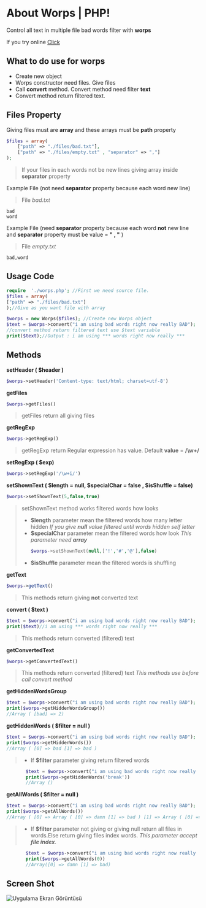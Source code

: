 
# About Worps | PHP!

Control all text in multiple file bad words filter with **worps**

If you try online [Click](https://demos.dogukandemir.website/worps/test/) 



## What to do use for worps
- Create new object
- Worps constructor need files. Give files
 - Call **convert** method. Convert method need filter **text**
 - Convert method return filtered text.



## Files Property

Giving files must are **array** and these arrays must be **path** property 
```php
$files = array(
	["path" => "./files/bad.txt"],
	["path" => "./files/empty.txt" , "separator" => ","]
);
```
> If your files in each words not be new lines giving array inside **separator** property

Example File (not need **separator** property because each word new line)
> File *bad.txt*
```text
bad
word
```
Example File (need **separator** property because each word **not** new line and **separator** property  must be value = **" , "** )
> File *empty.txt*
```text
bad,word
```






## Usage Code

```php
require  './worps.php'; //First we need source file.
$files = array(
["path" => "./files/bad.txt"]
);//Give as you want file with array

$worps = new Worps($files); //Create new Worps object
$text = $worps->convert("i am using bad words right now really BAD");
//convert method return filtered text use $text variable 
print($text);//Output : i am using *** words right now really ***
```

## Methods

**setHeader ( $header )**
```php
$worps->setHeader('Content-type: text/html; charset=utf-8')
```

**getFiles**
```php
$worps->getFiles()
```
> getFiles return all giving files

**getRegExp**
```php
$worps->getRegExp()	
```
> getRegExp return Regular expression has value. Default **value** = **/\w+/**

**setRegExp ( $exp)**
```php
$worps->setRegExp('/\w+i/')
```
**setShownText ( $length = null, $specialChar = false , $isShuffle = false)**
```php
$worps->setShownText(5,false,true)
```
> setShownText method works filtered words how looks
>  - **$length** parameter mean the filtered words how many letter hidden 
>  *If you give **null** value filtered until words hidden self letter*
> - **$specialChar** parameter mean the filtered words how look
> *This parameter need **array***
>   ```php
>   $worps->setShownText(null,['!','#','@'],false)
>   ```
>  - **$isShuffle** parameter mean the filtered words is shuffling 

**getText**
```php
$worps->getText()
```
> This methods return giving **not** converted text

**convert ( $text )**
```php
$text = $worps->convert("i am using bad words right now really BAD");
print($text)//i am using *** words right now really ***
```
> This methods return converted (filtered) text

**getConvertedText**
```php
$worps->getConvertedText()
```
> This methods return converted (filtered) text
> *This methods use before call convert method*

**getHiddenWordsGroup**
```php
$text = $worps->convert("i am using bad words right now really BAD");
print($worps->getHiddenWordsGroup())
//Array ( [bad] => 2)
```

**getHiddenWords ( $filter = null )**
```php
$text = $worps->convert("i am using bad words right now really BAD");
print($worps->getHiddenWords())
//Array ( [0] => bad [1] => bad )
```
>- If  **$filter** parameter giving return filtered words
 ```php
		$text = $worps->convert("i am using bad words right now really 	BAD");
		print($worps->getHiddenWords('break'))
		//Array ()
```

**getAllWords ( $filter = null )**
```php
$text = $worps->convert("i am using bad words right now really BAD");
print($worps->getAllWords())
//Array ( [0] => Array ( [0] => damn [1] => bad ) [1] => Array ( [0] => break ) )
```
>- If **$filter** parameter not giving or giving null return all files in words.Else return giving files index words.
> *This parameter accept **file index***.
 ```php
		$text = $worps->convert("i am using bad words right now really 	BAD");
		print($worps->getAllWords(0))
		//Array([0] => damn [1] => bad)
```

## Screen Shot

![Uygulama Ekran Görüntüsü](https://dogukandemir.website/img/worps.png)

